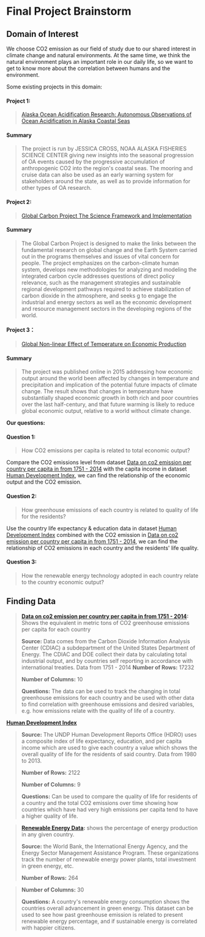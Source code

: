 # Final Project Brainstorm
## Domain of Interest
We choose CO2 emission as our field of study due to our shared interest in climate change and natural environments. At the same time, we think the natural environment plays an important role in our daily life, so we want to get to know more about the correlation between humans and the environment.

Some existing projects in this domain:
#### Project 1:
>[Alaska Ocean Acidification Research: Autonomous Observations of Ocean Acidification in Alaska Coastal Seas](https://oceanacidification.noaa.gov/CurrentProjects/GulfofAlaska.aspx#)

#### Summary
>The project is run by JESSICA CROSS, NOAA ALASKA FISHERIES SCIENCE CENTER giving new insights into the seasonal progression of OA events caused by the progressive accumulation of anthropogenic CO2 into the region's coastal seas. The mooring and cruise data can also be used as an early warning system for stakeholders around the state, as well as to provide information for other types of OA research.

#### Project 2:
>[Global Carbon Project
The Science Framework
and Implementation](https://www.globalcarbonproject.org/global/pdf/GCPFrameworkFinal.pdf)

#### Summary
>The Global Carbon Project is designed to make the links
between the fundamental research on global change and
the Earth System carried out in the programs themselves and issues of vital concern for people. The project emphasizes on the carbon-climate human system, develops new methodologies for analyzing and
modeling the integrated carbon cycle addresses questions of direct policy
relevance, such as the management strategies and sustainable regional development pathways required to achieve
stabilization of carbon dioxide in the atmosphere, and seeks g to engage the industrial and energy sectors as well
as the economic development and resource management
sectors in the developing regions of the world.
#### Project 3：
>[Global Non-linear Effect of Temperature on Economic Production](https://web.stanford.edu/~mburke/climate/index.html)

#### Summary
>The project was published online in 2015 addressing how economic output around the world been affected by changes in temperature and precipitation and implication of the potential future impacts of climate change. The result shows that changes in temperature have substantially shaped economic growth in both rich and poor countries over the last half-century, and that future warming is likely to reduce global economic output, relative to a world without climate change.

**Our questions:**
#### Question 1:
>How CO2 emissions per capita is related to total economic output?

Compare the CO2 emissions level from dataset [Data on co2 emission per country per capita in from 1751 - 2014](http://cdiac.ornl.gov/ftp/ndp030/CSV-FILES/nation.1751_2014.csv) with the capita income in dataset [Human Development Index](https://data.humdata.org/dataset/human-development-index-hdi/resource/4a7fd374-7e35-4c04-b7c8-25e5943aa476), we can find the relationship of the economic output and the CO2 emission.
#### Question 2:
>How greenhouse emissions of each country is related to quality of life for the residents?

Use the country life expectancy & education data in dataset [Human Development Index](https://data.humdata.org/dataset/human-development-index-hdi/resource/4a7fd374-7e35-4c04-b7c8-25e5943aa476) combined with the CO2 emission in [Data on co2 emission per country per capita in from 1751 - 2014](http://cdiac.ornl.gov/ftp/ndp030/CSV-FILES/nation.1751_2014.csv), we can find the relationship of CO2 emissions in each country and the residents' life quality.
#### Question 3:
>How the renewable energy technology adopted in each country relate to the country economic output?



## Finding Data

>**[Data on co2 emission per country per capita in from 1751 - 2014](http://cdiac.ornl.gov/ftp/ndp030/CSV->FILES/nation.1751_2014.csv):** Shows the equivalent in metric tons of CO2 greenhouse emissions per capita for each country 
>
>**Source:** Data comes from the Carbon Dioxide Information Analysis Center (CDIAC) a subdepartment of the United States Department of Energy. The CDIAC and DOE collect their data by calculating total industrial output, and by countries self reporting in accordance with international treaties. Data from 1751 - 2014
>**Number of Rows:** 17232
>
>**Number of Columns:** 10
>
>**Questions:** The data can be used to track the changing in total greenhouse emissions for each country and be used with other data to find correlation with greenhouse emissions and desired variables, e.g. how emissions relate with the quality of life of a country.

**[Human Development Index](“https://data.humdata.org/dataset/human-development-index-hdi/resource/4a7fd374-7e35-4c04-b7c8-25e5943aa476”)**
>**Source:** The UNDP Human Development Reports Office (HDRO) uses a composite index of life expectancy, education, and per capita income which are used to give each country a value which shows the overall quality of life for the residents of said country. Data from 1980 to 2013.
>
>**Number of Rows:** 2122
>
>**Number of Columns:** 9
>
>**Questions:** Can be used to compare the quality of life for residents of a country and the total CO2 emissions over time showing how countries which have had very high emissions per capita tend to have a higher quality of life.

>**[Renewable Energy Data](https://data.worldbank.org/indicator/eg.fec.rnew.zs):** shows the percentage of energy production in any given country.
>
>**Source:** the World Bank, the International Energy Agency, and the Energy Sector Management Assistance Program. These organizations track the number of renewable energy power plants, total investment in green energy, etc.  
>
>**Number of Rows:** 264

>**Number of Columns:** 30
>
>**Questions:** A country's renewable energy consumption shows the countries overall advancement in green energy. This dataset can be used to see how past greenhouse emission is related to present renewable energy percentage, and if sustainable energy is correlated with happier citizens.
